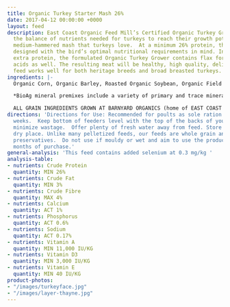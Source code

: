 ```yaml
---
title: Organic Turkey Starter Mash 26%
date: 2017-04-12 00:00:00 +0000
layout: feed
description: East Coast Organic Feed Mill’s Certified Organic Turkey Grower meets
  the balance of nutrients needed for turkeys to reach their growth potential in a
  medium-hammered mash that turkeys love.  At a minimum 26% protein, this feed is
  designed with the bird’s optimal nutritional requirements in mind. In addition to
  extra protein, the formulated Organic Turkey Grower contains flax for Omega-3 fatty
  acids as well. The resulting meat will be healthy, high quality, delicious!  This
  feed works well for both heritage breeds and broad breasted turkeys.
ingredients: |-
  Organic Corn, Organic Barley, Roasted Organic Soybean, Organic Field Peas, Organic Flax Meal, Organic Wheat & & Bio Ag Poultry Starter Mineral Premix*.

  *BioAg mineral premixes include a variety of primary and trace minerals and vitamins, from sources such as: limestone; kelp meal; natural trace mineral salt; DL methionine and lysine in the layer mash (amino acids); selenium yeast; probiotics; enzymes; vitamins A, D, and E, plus vitamin B complex in addition to those vitamins in the premix.

  ALL GRAIN INGREDIENTS GROWN AT BARNYARD ORGANICS (home of EAST COAST ORGANIC FEED MILL) except corn (source:  Le Moulins des Cèdres, QC) and flax (source:  Homestead Organics and/or Bio Ag’s Canadian-sourced flax)
directions: 'Directions for Use: Recommended for poults as sole ration from 0 to 4
  weeks.  Keep bottom of feeders level with the top of the backs of your birds to
  minimize wastage.  Offer plenty of fresh water away from feed. Store in a cool,
  dry place. Unlike many pelletized feeds, our feeds are whole grain and contain no
  preservatives.  Do not use if mouldy or wet and aim to use the product within three
  months of purchase.'
general-analysis: 'This feed contains added selenium at 0.3 mg/kg '
analysis-table:
- nutrients: Crude Protein
  quantity: MIN 26%
- nutrients: Crude Fat
  quantity: MIN 3%
- nutrients: Crude Fibre
  quantity: MAX 4%
- nutrients: Calcium
  quantity: ACT 1%
- nutrients: Phosphorus
  quantity: ACT 0.6%
- nutrients: Sodium
  quantity: ACT 0.17%
- nutrients: Vitamin A
  quantity: MIN 11,000 IU/KG
- nutrients: Vitamin D3
  quantity: MIN 3,000 IU/KG
- nutrients: Vitamin E
  quantity: MIN 40 IU/KG
product-photos:
- "/images/turkeyface.jpg"
- "/images/layer-thayne.jpg"
---
```

